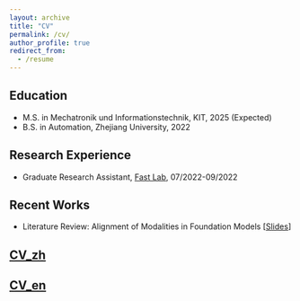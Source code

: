 ```yaml
---
layout: archive
title: "CV"
permalink: /cv/
author_profile: true
redirect_from:
  - /resume
---
```


## Education
* M.S. in Mechatronik und Informationstechnik, KIT, 2025 (Expected)
* B.S. in Automation, Zhejiang University, 2022

## Research Experience
* Graduate Research Assistant, [Fast Lab](http://zju-fast.com/), 07/2022-09/2022
  
## Recent Works
* Literature Review: Alignment of Modalities in Foundation Models [[Slides](https://github.com/githuber1218/githuber1218.github.io/blob/master/files/MM_alignment_final.pdf)]

## [CV_zh](https://github.com/githuber1218/githuber1218.github.io/blob/master/_pages/CV_zh_Feb25.pdf)
## [CV_en](https://github.com/githuber1218/githuber1218.github.io/blob/master/_pages/CV_EN_Feb25.pdf)
